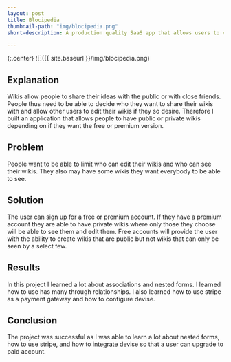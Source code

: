 ```yaml
---
layout: post
title: Blocipedia
thumbnail-path: "img/blocipedia.png"
short-description: A production quality SaaS app that allows users to create their own wikis.

---
```


{:.center}
![]({{ site.baseurl }}/img/blocipedia.png)

## Explanation

Wikis allow people to share their ideas with the public or with close friends. People thus need to be able to decide who they want to share their wikis with and allow other users to edit their wikis if they so desire. Therefore I built an application that allows people to have public or private wikis depending on if they want the free or premium version.

## Problem
People want to be able to limit who can edit their wikis and who can see their wikis. They also may have some wikis they want everybody to be able to see.


## Solution
The user can sign up for a free or premium account. If they have a premium account they are able to have private wikis where only those they choose will be able to see them and edit them. Free accounts will provide the user with the ability to create wikis that are public but not wikis that can only be seen by a select few.


## Results
In this project I learned a lot about associations and nested forms. I learned how to use has many through relationships. I also learned how to use stripe as a payment gateway and how to configure devise.


## Conclusion

The project was successful as I was able to learn a lot about nested forms, how to use stripe, and how to integrate devise so that a user can upgrade to paid account. 
